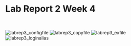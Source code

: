 # Lab Report 2 Week 4

<br>

![labrep3_configfile](https://user-images.githubusercontent.com/97699019/153559635-1912ee2e-3bfd-4401-b3d5-5a14b35c1e1b.png)
![labrep3_copyfile](https://user-images.githubusercontent.com/97699019/153559640-48ad6445-d9f6-4f70-b607-0c82cf1fc87e.png)
![labrep3_exfile](https://user-images.githubusercontent.com/97699019/153559652-3d427794-a043-4ae1-9b42-cc5a0c762dbe.png)
![labrep3_loginalias](https://user-images.githubusercontent.com/97699019/153559659-26f6aa03-2b4b-4352-a7bf-a3c9c4bfbec1.png)
